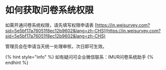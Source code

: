 # 如何获取问卷系统权限

如需开通问卷系统权限，请先填写权限申请表 [https://in.weisurvey.com?sid=5e5bf17a76051f8ec12b9602&lang=zh-CHS](https://in.weisurvey.com?sid=5e5bf17a76051f8ec12b9602&lang=zh-CHS) 

管理员会在申请当天统一处理审核，次日即可生效。

{% hint style="info" %}
如有疑问可企业微信联系：IMUR问卷系统助手
{% endhint %}

